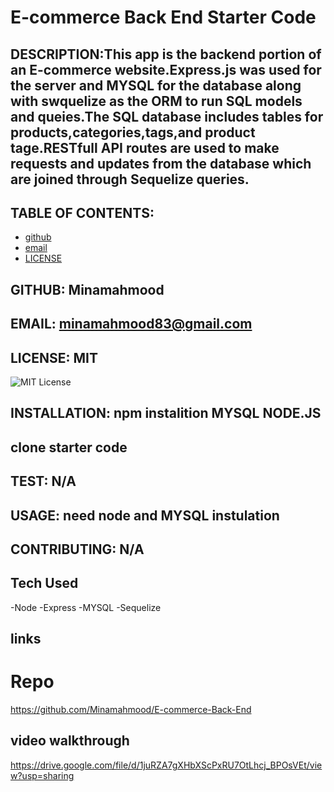 # E-commerce Back End Starter Code

## DESCRIPTION:This app is the backend portion of an E-commerce website.Express.js was used for the server and MYSQL for the database along with swquelize as the ORM to run SQL models and queies.The SQL database includes tables for products,categories,tags,and product tage.RESTfull API routes are used to make requests and updates from the database which are joined through Sequelize queries.

## TABLE OF CONTENTS:

- [github](#GITHUB)
- [email](#EMAIL)
- [LICENSE](#LICENSE)

## GITHUB: Minamahmood

## EMAIL: minamahmood83@gmail.com

## LICENSE: MIT

![MIT License](https://img.shields.io/badge/License-MIT-Green)

## INSTALLATION: npm instalition MYSQL NODE.JS

## clone starter code

## TEST: N/A

## USAGE: need node and MYSQL instulation

## CONTRIBUTING: N/A

## Tech Used

-Node
-Express
-MYSQL
-Sequelize

## links

# Repo

https://github.com/Minamahmood/E-commerce-Back-End

## video walkthrough

https://drive.google.com/file/d/1juRZA7gXHbXScPxRU7OtLhcj_BPOsVEt/view?usp=sharing
